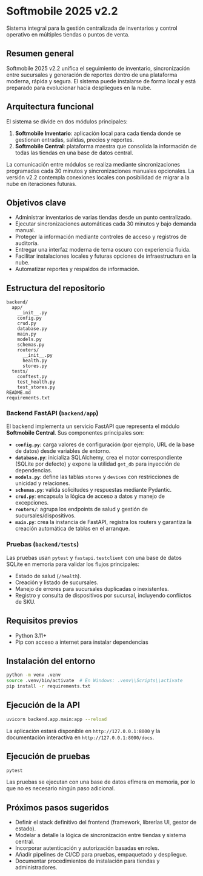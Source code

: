 # Softmobile 2025 v2.2

Sistema integral para la gestión centralizada de inventarios y control operativo en múltiples tiendas o puntos de venta.

## Resumen general
Softmobile 2025 v2.2 unifica el seguimiento de inventario, sincronización entre sucursales y generación de reportes dentro de una plataforma moderna, rápida y segura. El sistema puede instalarse de forma local y está preparado para evolucionar hacia despliegues en la nube.

## Arquitectura funcional
El sistema se divide en dos módulos principales:

1. **Softmobile Inventario**: aplicación local para cada tienda donde se gestionan entradas, salidas, precios y reportes.
2. **Softmobile Central**: plataforma maestra que consolida la información de todas las tiendas en una base de datos central.

La comunicación entre módulos se realiza mediante sincronizaciones programadas cada 30 minutos y sincronizaciones manuales opcionales. La versión v2.2 contempla conexiones locales con posibilidad de migrar a la nube en iteraciones futuras.

## Objetivos clave
- Administrar inventarios de varias tiendas desde un punto centralizado.
- Ejecutar sincronizaciones automáticas cada 30 minutos y bajo demanda manual.
- Proteger la información mediante controles de acceso y registros de auditoría.
- Entregar una interfaz moderna de tema oscuro con experiencia fluida.
- Facilitar instalaciones locales y futuras opciones de infraestructura en la nube.
- Automatizar reportes y respaldos de información.

## Estructura del repositorio
```
backend/
  app/
    __init__.py
    config.py
    crud.py
    database.py
    main.py
    models.py
    schemas.py
    routers/
      __init__.py
      health.py
      stores.py
  tests/
    conftest.py
    test_health.py
    test_stores.py
README.md
requirements.txt
```

### Backend FastAPI (`backend/app`)
El backend implementa un servicio FastAPI que representa el módulo **Softmobile Central**. Sus componentes principales son:

- **`config.py`**: carga valores de configuración (por ejemplo, URL de la base de datos) desde variables de entorno.
- **`database.py`**: inicializa SQLAlchemy, crea el motor correspondiente (SQLite por defecto) y expone la utilidad `get_db` para inyección de dependencias.
- **`models.py`**: define las tablas `stores` y `devices` con restricciones de unicidad y relaciones.
- **`schemas.py`**: valida solicitudes y respuestas mediante Pydantic.
- **`crud.py`**: encapsula la lógica de acceso a datos y manejo de excepciones.
- **`routers/`**: agrupa los endpoints de salud y gestión de sucursales/dispositivos.
- **`main.py`**: crea la instancia de FastAPI, registra los routers y garantiza la creación automática de tablas en el arranque.

### Pruebas (`backend/tests`)
Las pruebas usan `pytest` y `fastapi.testclient` con una base de datos SQLite en memoria para validar los flujos principales:

- Estado de salud (`/health`).
- Creación y listado de sucursales.
- Manejo de errores para sucursales duplicadas o inexistentes.
- Registro y consulta de dispositivos por sucursal, incluyendo conflictos de SKU.

## Requisitos previos
- Python 3.11+
- Pip con acceso a internet para instalar dependencias

## Instalación del entorno
```bash
python -m venv .venv
source .venv/bin/activate  # En Windows: .venv\\Scripts\\activate
pip install -r requirements.txt
```

## Ejecución de la API
```bash
uvicorn backend.app.main:app --reload
```
La aplicación estará disponible en `http://127.0.0.1:8000` y la documentación interactiva en `http://127.0.0.1:8000/docs`.

## Ejecución de pruebas
```bash
pytest
```
Las pruebas se ejecutan con una base de datos efímera en memoria, por lo que no es necesario ningún paso adicional.

## Próximos pasos sugeridos
- Definir el stack definitivo del frontend (framework, librerías UI, gestor de estado).
- Modelar a detalle la lógica de sincronización entre tiendas y sistema central.
- Incorporar autenticación y autorización basadas en roles.
- Añadir pipelines de CI/CD para pruebas, empaquetado y despliegue.
- Documentar procedimientos de instalación para tiendas y administradores.
